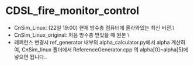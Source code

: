 # CDSL_fire_monitor_control

- CnSim_Linux: (22일 19:00) 현재 방수총 컴퓨터에 올라와있는 최신 버전.\
- CnSim_Linux_original: 처음 방수총 받았을 때 원본 \
- 레퍼런스 변경시 ref_generator 내부의 alpha_calculator.py에서 alpha 계산하여, CnSim_linux 폴더에서 ReferenceGenerator.cpp 의 alpha[0]~alpha[5]에 넣으면 됩니다..

